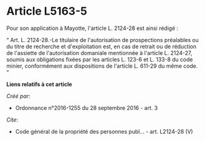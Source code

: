 # Article L5163-5

Pour son application à Mayotte, l'article L. 2124-28 est ainsi rédigé :

“ Art. L. 2124-28.-Le titulaire de l'autorisation de prospections préalables ou du titre de recherche et d'exploitation est,
en cas de retrait ou de réduction de l'assiette de l'autorisation domaniale mentionnée à l'article L. 2124-27, soumis aux
obligations fixées par les articles L. 123-6 et L. 133-8 du code minier, conformément aux dispositions de l'article L. 611-29
du même code. ”

**Liens relatifs à cet article**

_Créé par_:

  - Ordonnance n°2016-1255 du 28 septembre 2016 - art. 3

_Cite_:

  - Code général de la propriété des personnes publ... - art. L2124-28 (V)
